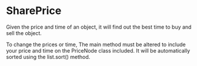 # SharePrice
Given the price and time of an object, it will find out the best time to buy and sell the object. 

To change the prices or time, The main method must be altered to include your price and time on the PriceNode class included. It will be automatically sorted using the list.sort() method.
